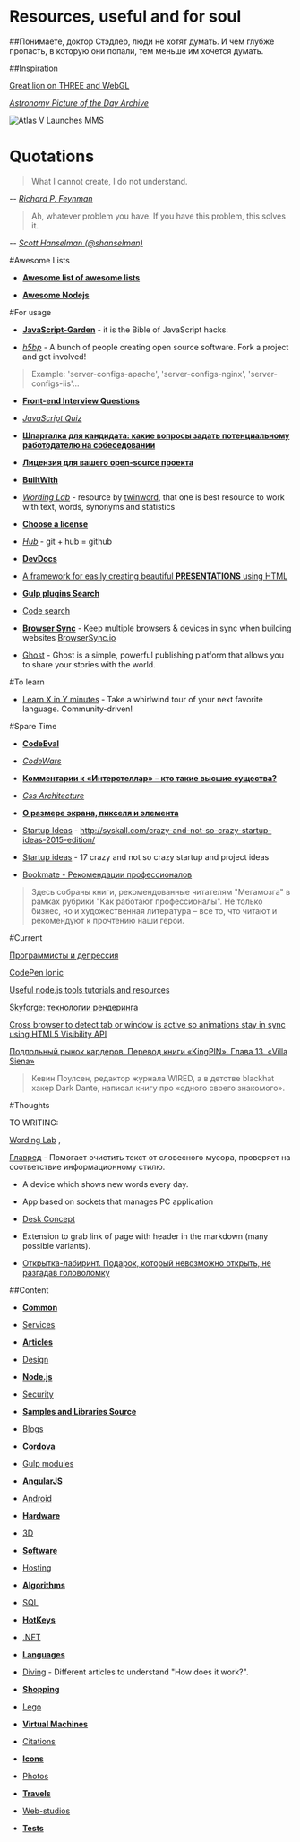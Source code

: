 # Resources, useful and for soul

##Понимаете, доктор Стэдлер, люди не хотят думать. И чем глубже пропасть, в которую они попали, тем меньше им хочется думать.

##Inspiration

[Great lion on THREE and WebGL](http://codepen.io/Yakudoo/pen/YXxmYR)

[*Astronomy Picture of the Day Archive*](http://apod.nasa.gov/apod/archivepix.html)

![Atlas V Launches MMS](http://apod.nasa.gov/apod/image/1503/MMSLaunch_cooper_1050.jpg)

# Quotations

   > What I cannot create, I do not understand.

   -- [*Richard P. Feynman*](http://en.wikipedia.org/wiki/Richard_Feynman)

   > Ah, whatever problem you have. If you have this problem, this solves it.

   -- [*Scott Hanselman (@shanselman)*](https://twitter.com/shanselman/status/461532471037677568)

#Awesome Lists

* [**Awesome list of awesome lists**](https://github.com/sindresorhus/awesome)

* [**Awesome Nodejs**](https://github.com/sindresorhus/awesome-nodejs)

#For usage

* [**JavaScript-Garden**](http://bonsaiden.github.io/JavaScript-Garden/ru/) - it is the Bible of JavaScript hacks.

* [*h5bp*](https://h5bp.github.io/) - A bunch of people creating open source software. Fork a project and get involved!
> Example: 'server-configs-apache', 'server-configs-nginx', 'server-configs-iis'...
   
* [**Front-end Interview Questions**](https://github.com/h5bp/Front-end-Developer-Interview-Questions)

* [*JavaScript Quiz*](http://javascript-puzzlers.herokuapp.com/)

* [**Шпаргалка для кандидата: какие вопросы задать потенциальному работодателю на собеседовании**](http://megamozg.ru/post/13704/)

* [**Лицензия для вашего open-source проекта**](http://habrahabr.ru/post/243091/)



* [**BuiltWith**](http://builtwith.com/)

* [*Wording Lab*](https://www.wordinglab.com/) -  resource by [twinword](https://www.twinword.com/), that one is best resource to work with text, words, synonyms and statistics

* [**Choose a license**](http://choosealicense.com/)

* [*Hub*](https://github.com/github/hub) - git + hub = github

* [**DevDocs**](http://devdocs.io/)

* [A framework for easily creating beautiful **PRESENTATIONS** using HTML](https://github.com/hakimel/reveal.js)

* [**Gulp plugins Search**](http://gulpjs.com/plugins/)

* [Code search](https://searchcode.com/)

* [**Browser Sync**](https://github.com/BrowserSync/browser-sync) - Keep multiple browsers & devices in sync when building websites [BrowserSync.io](http://browsersync.io)

* [Ghost](https://github.com/TryGhost/Ghost) - Ghost is a simple, powerful publishing platform that allows you to share your stories with the world.

#To learn

* [Learn X in Y minutes](http://learnxinyminutes.com/) - Take a whirlwind tour of your next favorite language. Community-driven!

#Spare Time

* [**CodeEval**](https://www.codeeval.com/)

* [*CodeWars*](http://www.codewars.com/dashboard)

* [**Комментарии к «Интерстеллар» – кто такие высшие существа?**](http://geektimes.ru/post/247728/)

* [*Css Architecture*](http://philipwalton.com/articles/css-architecture/)

* [**О размере экрана, пикселя и элемента**](http://habrahabr.ru/post/229359/)

* [Startup Ideas](http://syskall.com/crazy-and-not-so-crazy-startup-ideas-2015-edition/) - http://syskall.com/crazy-and-not-so-crazy-startup-ideas-2015-edition/

* [Startup ideas](http://syskall.com/some-crazy-and-not-so-crazy-startup-and-proje/) - 17 crazy and not so crazy startup and project ideas

* [Bookmate - Рекомендации профессионалов](https://bookmate.com/bookshelves/L4KWMWsR)
> Здесь собраны книги, рекомендованные читателям "Мегамозга" в рамках рубрики "Как работают профессионалы". Не только бизнес, но и художественная литература – все то, что читают и рекомендуют к прочтению наши герои.

#Current

[Программисты и депрессия](http://habrahabr.ru/post/260249/)

[CodePen Ionic](http://codepen.io/ionic/popular/3/)

[Useful node.js tools tutorials and resources](http://www.smashingmagazine.com/2011/09/16/useful-node-js-tools-tutorials-and-resources/)

[Skyforge: технологии рендеринга](http://habrahabr.ru/company/mailru/blog/248873/)

[Cross browser to detect tab or window is active so animations stay in sync using HTML5 Visibility API](http://greensock.com/forums/topic/9059-cross-browser-to-detect-tab-or-window-is-active-so-animations-stay-in-sync-using-html5-visibility-api/)

[Подпольный рынок кардеров. Перевод книги «KingPIN». Глава 13. «Villa Siena»](http://habrahabr.ru/post/266377/)
> Кевин Поулсен, редактор журнала WIRED, а в детстве blackhat хакер Dark Dante, написал книгу про «одного своего знакомого».

#Thoughts

TO WRITING: 

[Wording Lab](https://www.wordinglab.com/) ,

[Главред](http://glvrd.ru/) - Помогает очистить текст от словесного мусора, проверяет на соответствие информационному стилю.

- A device which shows new words every day.

- App based on sockets that manages PC application

- [Desk Concept](https://www.behance.net/gallery/11592197/Desk-concept)

- Extension to grab link of page with header in the markdown (many possible variants).

- [Открытка-лабиринт. Подарок, который невозможно открыть, не разгадав головоломку](http://geektimes.ru/post/260414/)

##Content

* [**Common**](https://github.com/VanDalkvist/resources/blob/master/common.md)

* [Services](https://github.com/VanDalkvist/resources/blob/master/services.md)

* [**Articles**](https://github.com/VanDalkvist/resources/blob/master/articles.md)

* [Design](https://github.com/VanDalkvist/resources/blob/master/design.md)

* [**Node.js**](https://github.com/VanDalkvist/resources/blob/master/node.js.md)

* [Security](https://github.com/VanDalkvist/resources/blob/master/security.md)

* [**Samples and Libraries Source**](https://github.com/VanDalkvist/resources/blob/master/samples.md)

* [Blogs](https://github.com/VanDalkvist/resources/blob/master/blogs.md)

* [**Cordova**](https://github.com/VanDalkvist/resources/blob/master/cordova.md)

* [Gulp modules](https://github.com/VanDalkvist/resources/blob/master/gulp.md)

* [**AngularJS**](https://github.com/VanDalkvist/resources/blob/master/angular.md)

* [Android](https://github.com/VanDalkvist/resources/blob/master/android.md)

* [**Hardware**](https://github.com/VanDalkvist/resources/blob/master/hardware.md)

* [3D](https://github.com/VanDalkvist/resources/blob/master/3D.md)

* [**Software**](https://github.com/VanDalkvist/resources/blob/master/software.md)

* [Hosting](https://github.com/VanDalkvist/resources/blob/master/hosting.md)

* [**Algorithms**](https://github.com/VanDalkvist/resources/blob/master/algorithms.md)

* [SQL](https://github.com/VanDalkvist/resources/blob/master/sql.md)

* [**HotKeys**](https://github.com/VanDalkvist/resources/blob/master/hotkeys.md)

* [.NET](https://github.com/VanDalkvist/resources/blob/master/.net.md)

* [**Languages**](https://github.com/VanDalkvist/resources/blob/master/languages.md)

* [Diving](https://github.com/VanDalkvist/resources/blob/master/diving.md) - Different articles to understand "How does it work?".

* [**Shopping**](https://github.com/VanDalkvist/resources/blob/master/shopping.md)

* [Lego](https://github.com/VanDalkvist/resources/blob/master/lego.md)

* [**Virtual Machines**](https://github.com/VanDalkvist/resources/blob/master/VMs.md)

* [Citations](https://github.com/VanDalkvist/resources/blob/master/citations.md)

* [**Icons**](https://github.com/VanDalkvist/resources/blob/master/icons.md)

* [Photos](https://github.com/VanDalkvist/resources/blob/master/photos.md)

* [**Travels**](https://github.com/VanDalkvist/resources/blob/master/travels.md)

* [Web-studios](https://github.com/VanDalkvist/resources/blob/master/web-studios.md)

* [**Tests**](https://github.com/VanDalkvist/resources/blob/master/tests.md)
